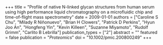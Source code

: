 +++
title = "Profile of native N-linked glycan structures from human serum using high performance liquid chromatography on a microfluidic chip and time-of-flight mass spectrometry"
date = 2009-01-01
authors = ["Caroline S Chu", "Milady R Niñonuevo", "Brian H Clowers", "Patrick D Perkins", "Hyun Joo An", "Hongfeng Yin", "Kevin Killeen", "Suzanne Miyamoto", "Rudolf Grimm", "Carlito B Lebrilla"]
publication_types = ["2"]
abstract = ""
featured = false
publication = "*Proteomics*"
doi = "10.1002/pmic.200800249"
+++


